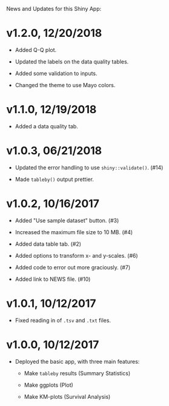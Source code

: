 News and Updates for this Shiny App:

# v1.2.0, 12/20/2018

- Added Q-Q plot.

- Updated the labels on the data quality tables.

- Added some validation to inputs.

- Changed the theme to use Mayo colors.

# v1.1.0, 12/19/2018

- Added a data quality tab.

# v1.0.3, 06/21/2018

- Updated the error handling to use `shiny::validate()`. (#14)

- Made `tableby()` output prettier.

# v1.0.2, 10/16/2017

- Added "Use sample dataset" button. (#3)

- Increased the maximum file size to 10 MB. (#4)

- Added data table tab. (#2)

- Added options to transform x- and y-scales. (#6)

- Added code to error out more graciously. (#7)

- Added link to NEWS file. (#10)

# v1.0.1, 10/12/2017

- Fixed reading in of `.tsv` and `.txt` files.

# v1.0.0, 10/12/2017

- Deployed the basic app, with three main features:

  - Make `tableby` results (Summary Statistics)
  
  - Make ggplots (Plot)
  
  - Make KM-plots (Survival Analysis)
